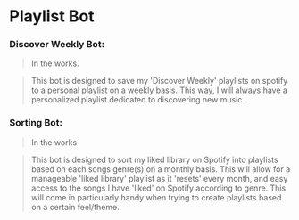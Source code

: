 # Playlist Bot

### Discover Weekly Bot:

> In the works.

> This bot is designed to save my 'Discover Weekly' playlists on spotify to a personal playlist on a weekly basis. This way, I will always have a personalized playlist dedicated to discovering new music.

### Sorting Bot:

> In the works

> This bot is designed to sort my liked library on Spotify into playlists based on each songs genre(s) on a monthly basis. This will allow for a manageable 'liked library' playlist as it 'resets' every month, and easy access to the songs I have 'liked' on Spotify according to genre. This will come in particularly handy when trying to create playlists based on a certain feel/theme. 
